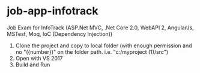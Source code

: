 # job-app-infotrack
Job Exam for InfoTrack (ASP.Net MVC, .Net Core 2.0, WebAPI 2, AngularJs, MSTest, Moq, IoC (Dependency Injection))

1. Clone the project and copy to local folder (with enough permission and no "({number})" on the folder path. i.e. "c:/myproject (1)/src")
2. Open with VS 2017
3. Build and Run
